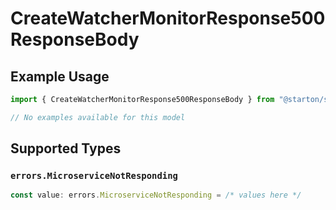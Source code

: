 # CreateWatcherMonitorResponse500ResponseBody

## Example Usage

```typescript
import { CreateWatcherMonitorResponse500ResponseBody } from "@starton/sdk/sdk/models/errors";

// No examples available for this model
```

## Supported Types

### `errors.MicroserviceNotResponding`

```typescript
const value: errors.MicroserviceNotResponding = /* values here */
```

